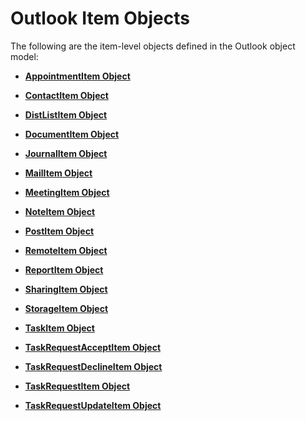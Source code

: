 
# Outlook Item Objects

The following are the item-level objects defined in the Outlook object model:


-  **[AppointmentItem Object](204a409d-654e-27aa-643a-8344c631b82d.md)**
    
-  **[ContactItem Object](8e32093c-a678-f1fd-3f35-c2d8994d166f.md)**
    
-  **[DistListItem Object](027c3986-abff-d9b1-ecc2-26d60805e952.md)**
    
-  **[DocumentItem Object](7b0a6af0-6632-3ff6-841f-5b081d0d68d8.md)**
    
-  **[JournalItem Object](6e850295-39f9-47b8-e866-9622e9958c69.md)**
    
-  **[MailItem Object](14197346-05d2-0250-fa4c-4a6b07daf25f.md)**
    
-  **[MeetingItem Object](b75730f5-b395-3d66-5acd-b64fd8fcd78f.md)**
    
-  **[NoteItem Object](ddf5baaa-6e13-a6fb-96e8-311e7761fa98.md)**
    
-  **[PostItem Object](de44065d-4e93-315a-279f-7b92f09c0465.md)**
    
-  **[RemoteItem Object](6302aaff-cdcf-4d86-60f1-4bed15540d9f.md)**
    
-  **[ReportItem Object](16ebe336-72e0-42f6-99d3-edecc3ea284d.md)**
    
-  **[SharingItem Object](63dd3451-44f3-7cc4-c6e2-7dad5835a7d2.md)**
    
-  **[StorageItem Object](41776bc3-b838-2755-fd6b-3b5012fb9ae5.md)**
    
-  **[TaskItem Object](5df8cfa5-5460-a5a1-a130-ba5bca1a0091.md)**
    
-  **[TaskRequestAcceptItem Object](a2905f72-0a67-b07d-7f85-84fe4de17c25.md)**
    
-  **[TaskRequestDeclineItem Object](e842c7c0-7943-9219-329b-30b892ab99b0.md)**
    
-  **[TaskRequestItem Object](2908a28a-634c-e786-aa53-f3e32038b727.md)**
    
-  **[TaskRequestUpdateItem Object](5bc407fe-b3f6-3e46-8b91-e2ed96292cec.md)**
    



